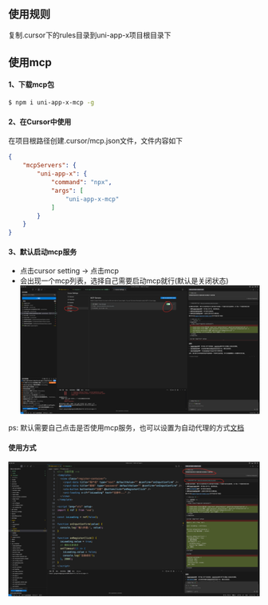 ## 使用规则
复制.cursor下的rules目录到uni-app-x项目根目录下

## 使用mcp

#### 1、下载mcp包
```bash
$ npm i uni-app-x-mcp -g
```

#### 2、在Cursor中使用
在项目根路径创建.cursor/mcp.json文件，文件内容如下
```json
{
    "mcpServers": {
        "uni-app-x": {
            "command": "npx",
            "args": [
                "uni-app-x-mcp"
            ]
        }
    }
}
```

#### 3、默认启动mcp服务
- 点击cursor setting -> 点击mcp
- 会出现一个mcp列表，选择自己需要启动mcp就行(默认是关闭状态)
![](./image/D52E7A18-70BA-4C0F-A8AC-24AE8B8AB5DB.png)

ps: 默认需要自己点击是否使用mcp服务，也可以设置为自动代理的方式[文档](https://docs.cursor.com/chat/agent#yolo-mode)

#### 使用方式
![](./image/A5961A5A-1A66-4943-A222-C5A936A5561B.png)
